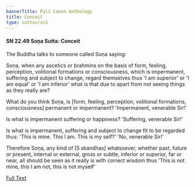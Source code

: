 ```yaml
---
bannerTitle: Pali Canon Anthology
title: Conceit
type: suttas/sn1
---
```


#### SN 22.49 Soṇa Sutta: Conceit

The Buddha talks to someone called Soṇa saying:  

Soṇa, when any ascetics or brahmins on the basis of form, feeling, perception,
volitional formations or consciousness, which is impermanent, suffering and
subject to change, regard themselves thus 'I am superior' or 'I am equal' or 'I
am inferior' what is that due to apart from not seeing things as they really
are?  

What do you think Soṇa, is [form, feeling, perception, volitional formations,
consciousness] permanent or impermanent? 'Impermanent, venerable Sir!'

Is what is impermanent suffering or happiness? 'Suffering, venerable Sir!' 

Is what is impermanent, suffering and subject to change fit to be regarded
thus: 'This is mine. This I am. This is my self?' 'No, venerable Sir!'  

Therefore Soṇa, any kind of [5 skandhas] whatsoever, whether past, future or
present, internal or external, gross or subtle, inferior or superior, far or
near, all should be seen as it really is with correct wisdom thus 'This is not
mine, this I am not, this is not myself'

[Full Text](https://accesstoinsight.org/tipitaka/sn/sn22/sn22.049.wlsh.html)
